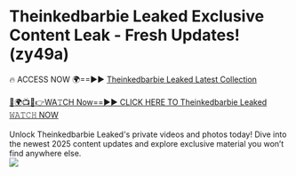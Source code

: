 # Theinkedbarbie Leaked Exclusive Content Leak - Fresh Updates! (zy49a)

🔥 ACCESS NOW 🌍==►► <a href="https://tinyurl.com/kvy9nzfs" rel="nofollow">Theinkedbarbie Leaked Latest Collection</a>
<br><br>
[🔴🌍📺📱👉WA𝚃CH Now==►► CLICK HERE TO Theinkedbarbie Leaked 𝚆𝙰𝚃𝙲𝙷 NOW](https://tinyurl.com/kvy9nzfs)
<br><br>
Unlock Theinkedbarbie Leaked's private videos and photos today! Dive into the newest 2025 content updates and explore exclusive material you won’t find anywhere else.
<br>
<a href="https://tinyurl.com/kvy9nzfs" rel="nofollow" data-target="animated-image.originalLink"><img src="https://camo.githubusercontent.com/8a4f000d20f83aca3bf7ec5f350d767afa0574a8a352519fd8cfa583a6f93a33/68747470733a2f2f692e696d6775722e636f6d2f644a486b345a712e676966" data-canonical-src="https://i.imgur.com/dJHk4Zq.gif" style="max-width: 100%; display: inline-block;" data-target="animated-image.originalImage"></a>
<br>
